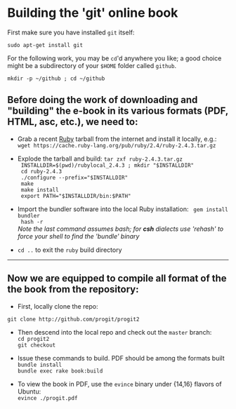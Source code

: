 # Building the 'git' online book


First make sure you have installed `git` itself:  
```
sudo apt-get install git
```
For the following work, you may be `cd`'d anywhere you like; a good choice might be a subdirectory of your `$HOME` folder called `github`.  

```
mkdir -p ~/github ; cd ~/github
```

## Before doing the work of downloading and "building" the e-book in its various formats (PDF, HTML, asc, etc.), we need to:
-  Grab a recent [Ruby](https://www.ruby-lang.org/en/) tarball from the internet and install it locally, e.g.:  
`wget https://cache.ruby-lang.org/pub/ruby/2.4/ruby-2.4.3.tar.gz
`
- Explode the tarball and build:
` tar zxf ruby-2.4.3.tar.gz `  
` INSTALLDIR=$(pwd)/rubylocal_2.4.3 ; mkdir "$INSTALLDIR"`  
` cd ruby-2.4.3`  
` ./configure --prefix="$INSTALLDIR"`  
` make`  
` make install`  
` export PATH="$INSTALLDIR/bin:$PATH"`



- Import the bundler software into the local Ruby installation:
` gem install bundler`   
` hash -r`  
*Note the last command assumes bash; for **csh** dialects use 'rehash' to force your shell to find the 'bundle' binary*

- `cd ..` to exit the `ruby` build directory
---

## Now we are equipped to compile all format of the the book from  the repository:  
- First, locally clone the repo:
```
git clone http://github.com/progit/progit2
```

- Then descend into the local repo and check out the `master` branch:  
`cd progit2`  
`git checkout` 

- Issue these commands to build.  PDF should be among the formats built
`bundle install`  
`bundle exec rake book:build`  

- To view the book in PDF, use the `evince` binary under {14,16} flavors of Ubuntu:  
`evince ./progit.pdf`



